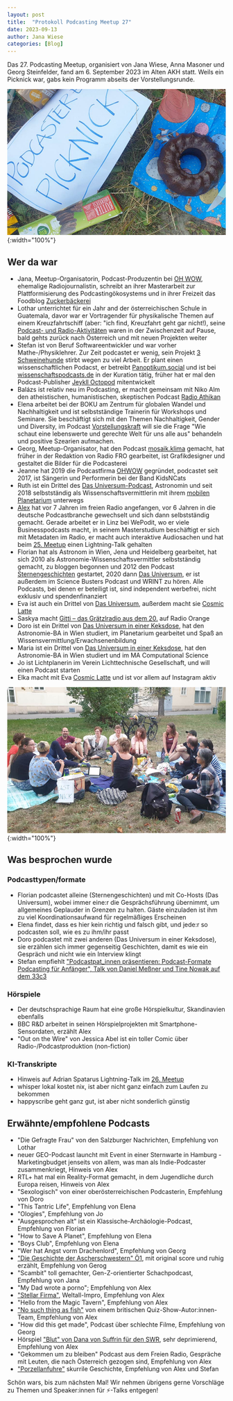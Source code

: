 ```yaml
---
layout: post
title:  "Protokoll Podcasting Meetup 27"
date: 2023-09-13
author: Jana Wiese
categories: [Blog]
---
```



Das 27. Podcasting Meetup, organisiert von Jana Wiese, Anna Masoner und Georg Steinfelder, fand am 6. September 2023 im Alten AKH statt. Weils ein Picknick war, gabs kein Programm abseits der Vorstellungsrunde.

![Picknick](/img/m27/meetup27-picknick-web.jpg){:width="100%"}

## Wer da war

- Jana, Meetup-Organisatorin, Podcast-Produzentin bei [OH WOW](www.ohwow.eu), ehemalige Radiojournalistin, schreibt an ihrer Masterarbeit zur Plattformisierung des Podcastingökosystems und in ihrer Freizeit das Foodblog [Zuckerbäckerei](www.zuckerbaeckerei.com)
- Lothar unterrichtet für ein Jahr and der österreichischen Schule in Guatemala, davor war er Vortragender für physikalische Themen auf einem Kreuzfahrtschiff (aber: "ich find, Kreuzfahrt geht gar nicht!), seine [Podcast- und Radio-Aktivitäten](https://www.sprechkontakt.at/) waren in der Zwischenzeit auf Pause, bald gehts zurück nach Österreich und mit neuen Projekten weiter
- Stefan ist von Beruf Softwareentwickler und war vorher Mathe-/Physiklehrer. Zur Zeit podcastet er wenig, sein Projekt [3 Schweinehunde](https://3-schweinehun.de/) stirbt wegen zu viel Arbeit. Er plant einen wissenschaftlichen Podacst, er betreibt [Panoptikum.social](https://panoptikum.social/) und ist bei [wissenschaftspodcasts.de](https://wissenschaftspodcasts.de/) in der Kuration tätig, früher hat er mal den Podcast-Publisher [Jeykll Octopod](https://github.com/jekyll-octopod/jekyll-octopod) mitentwickelt
-  Balázs ist relativ neu im Podcasting, er macht gemeinsam mit Niko Alm den atheistischen, humanistischen, skeptischen Podcast [Radio Athikan](https://podcast.athikan.at/)
-  Elena arbeitet bei der BOKU am Zentrum für globalen Wandel und Nachhaltigkeit und ist selbstständige Trainerin für Workshops und Seminare. Sie beschäftigt sich mit den Themen Nachhaltigkeit, Gender und Diversity, im Podcast [Vorstellungskraft](https://www.marolenasstimme.at/vorstellungskraft-podcast/) will sie die Frage "Wie schaut eine lebenswerte und gerechte Welt für uns alle aus" behandeln und positive Szearien aufmachen.
-  Georg, Meetup-Organisator, hat den Podcast [mosaik.klima](https://www.steinfelder.at/mosaikklima/) gemacht, hat früher in der Redaktion von Radio FRO gearbeitet, ist Grafikdesigner und gestaltet die Bilder für die Podcasterei
-  Jeanne hat 2019 die Podcastfirma [OHWOW](www.ohwow.eu) gegründet, podcastet seit 2017, ist Sängerin und Performerin bei der Band KidsNCats
-  Ruth ist ein Drittel des [Das Universum-Podcast](https://dasuniversum.podigee.io/), Astronomin und seit 2018 selbstständig als Wissenschaftsvermittlerin mit ihrem [mobilen Planetarium](https://mobilesplanetarium.wixsite.com/) unterwegs
-  [Alex](http://www.alexanderweller.com/) hat vor 7 Jahren im freien Radio angefangen, vor 6 Jahren in die deutsche Podcastbranche gewechselt und sich dann selbstständig gemacht. Gerade arbeitet er in Linz bei WePodit, wo er viele Businesspodcasts macht, in seinem Masterstudium beschäftigt er sich mit Metadaten im Radio, er macht auch interaktive Audiosachen und hat beim [25. Meetup](https://www.podcasterei.at/meetups/2023-03-15-protokoll-25-meetup.html) einen Lightning-Talk gehalten
-  Florian hat als Astronom in Wien, Jena und Heidelberg gearbeitet, hat sich 2010 als Astronomie-Wissenschaftsvermittler selbstständig gemacht, zu bloggen begonnen und 2012 den Podcast [Sternengeschichten](https://sternengeschichten.podigee.io/) gestartet, 2020 dann [Das Universum](https://dasuniversum.podigee.io/), er ist außerdem im Science Busters Podcast und WRINT zu hören. Alle Podcasts, bei denen er beteiligt ist, sind independent werbefrei, nicht exklusiv und spendenfinanziert
-  Eva ist auch ein Drittel von [Das Universum](https://dasuniversum.podigee.io/), außerdem macht sie [Cosmic Latte](https://cosmiclatte.podigee.io/)
-  Saskya macht [Gitti – das Grätzlradio aus dem 20.](https://o94.at/programm/sendereihen/gitti) auf Radio Orange
-  Doro ist ein Drittel von [Das Universum in einer Keksdose](https://keksuniversum.at/), hat den Astronomie-BA in Wien studiert, im Planetarium gearbeitet und Spaß an Wissensvermittlung/Erwachsenenbildung
-  Maria ist ein Drittel von [Das Universum in einer Keksdose](https://keksuniversum.at/), hat den Astronomie-BA in Wien studiert und im MA Computational Science
-  Jo ist Lichtplanerin im Verein Lichttechnische Gesellschaft, und will einen Podcast starten
-  Elka macht mit Eva [Cosmic Latte](https://cosmiclatte.podigee.io/) und ist vor allem auf Instagram aktiv

![Picknick](/img/m27/meetup27-web.jpg){:width="100%"}

 ## Was besprochen wurde 

 ### Podcasttypen/formate 
 - Florian podcastet alleine (Sternengeschichten) und mit Co-Hosts (Das Universum), wobei immer eine:r die Gesprächsführung übernimmt, um allgemeines Geplauder in Grenzen zu halten. Gäste einzuladen ist ihm zu viel Koordinationsaufwand für regelmäßiges Erscheinen
 - Elena findet, dass es hier kein richtig und falsch gibt, und jede:r so podcasten soll, wie es zu ihm/ihr passt
 - Doro podcastet mit zwei anderen (Das Universum in einer Keksdose), sie erzählen sich immer gegenseitig Geschichten, damit es wie ein Gespräch und nicht wie ein Interview klingt
 - Stefan empfiehlt ["Podcastpat_innen präsentieren: Podcast-Formate Podcasting für Anfänger", Talk von Daniel Meßner und Tine Nowak auf dem 33c3](https://media.ccc.de/v/33c3-399-podcastpat_innen_prasentieren_podcast-formate)

### Hörspiele 
- Der deutschsprachige Raum hat eine große Hörspielkultur, Skandinavien ebenfalls
- BBC R&D arbeitet in seinen Hörspielprojekten mit Smartphone-Sensordaten, erzählt Alex
- "Out on the Wire" von Jessica Abel ist ein toller Comic über Radio-/Podcastproduktion (non-fiction)

### KI-Transkripte 
- Hinweis auf Adrian Spatarus Lightning-Talk im [26. Meetup](https://www.podcasterei.at/meetups/2023-08-08-protokoll-26-meetup.html)
- whisper lokal kostet nix, ist aber nicht ganz einfach zum Laufen zu bekommen
- happyscribe geht ganz gut, ist aber nicht sonderlich günstig

## Erwähnte/empfohlene Podcasts
- "Die Gefragte Frau" von den Salzburger Nachrichten, Empfehlung von Lothar
- neuer GEO-Podcast launcht mit Event in einer Sternwarte in Hamburg - Marketingbudget jenseits von allem, was man als Indie-Podcaster zusammenkriegt, Hinweis von Alex
- RTL+ hat mal ein Reality-Format gemacht, in dem Jugendliche durch Europa reisen, Hinweis von Alex
- "Sexologisch" von einer oberösterreichischen Podcasterin, Empfehlung von Doro
- "This Tantric Life", Empfehlung von Elena
- "Ologies", Empfehlung von Jo
- "Ausgesprochen alt" ist ein Klassische-Archäologie-Podcast, Empfehlung von Florian
- "How to Save A Planet", Empfehlung von Elena
- "Boys Club", Empfehlung von Elena
- "Wer hat Angst vorm Drachenlord", Empfehlung von Georg
- ["Die Geschichte der Ascherschwestern" Ö1](https://oe1.orf.at/artikel/702647/Die-Geschichte-der-Ascher-Schwestern), mit original score und ruhig erzählt, Empfehlung von Gerog
- "Scambit" toll gemachter, Gen-Z-orientierter Schachpodcast, Empfehlung von Jana
- "My Dad wrote a porno"; Empfehlung von Alex
- ["Stellar Firma"](https://podcasts.apple.com/us/podcast/stellar-firma/id1451762036), Weltall-Impro, Empfehlung von Alex
- "Hello from the Magic Tavern", Empfehlung von Alex
- ["No such thing as fish"](https://www.nosuchthingasafish.com/) von einem britischen Quiz-Show-Autor:innen-Team, Empfehlung von Alex
- "How did this get made", Podcast über schlechte Filme, Empfehlung von Georg
- Hörspiel ["Blut" von Dana von Suffrin für den SWR](https://www.swr.de/swr2/hoerspiel/ard-hoerspieltage/dana-von-suffrin-blut-hoerspiel-nach-einer-wahren-begebenheit-100.html), sehr deprimierend, Empfehlung von Alex
- "Gekommen um zu bleiben" Podcast aus dem Freien Radio, Gespräche mit Leuten, die nach Österreich gezogen sind, Empfehlung von Alex
- ["Porzellanfuhre"](https://geschichtspodcasts.de/podcast/porzellanfuhre) skurrile Geschichte, Empfehlung von Alex und Stefan

Schön wars, bis zum nächsten Mal! Wir nehmen übrigens gerne Vorschläge zu Themen und Speaker:innen für ⚡-Talks entgegen!
